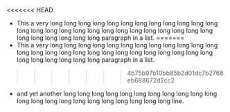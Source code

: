 <<<<<<< HEAD
*   This a very long long long long long long long long long long long long long long long long long long long long long long long long long long long long long long long long paragraph in a list.
=======
*   This a very long long long long long long long long long long long long long long long long long long long long long long long long long long long long long long long long paragraph in a list.
>>>>>>> 4b75b97b10bb85b2d01dc7b2768eb688672d2cc2
*   and yet another long long long long long long long long long long long long long long long long long long long long long long line.